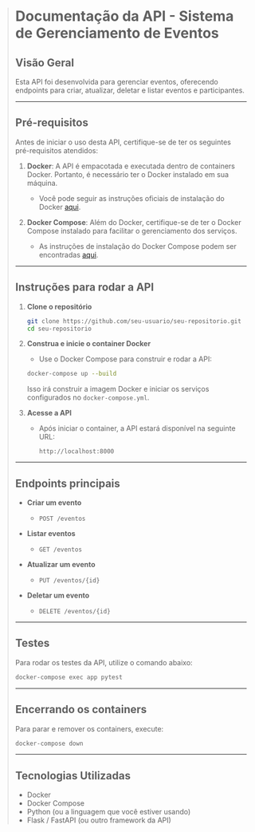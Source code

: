 > # Documentação da API - Sistema de Gerenciamento de Eventos
> 
> ## Visão Geral
> Esta API foi desenvolvida para gerenciar eventos, oferecendo endpoints para criar, atualizar, deletar e listar eventos e participantes.
> 
> ---
> 
> ## Pré-requisitos
> Antes de iniciar o uso desta API, certifique-se de ter os seguintes pré-requisitos atendidos:
> 
> 1. **Docker**: A API é empacotada e executada dentro de containers Docker. Portanto, é necessário ter o Docker instalado em sua máquina.
>    - Você pode seguir as instruções oficiais de instalação do Docker [aqui](https://docs.docker.com/get-docker/).
> 
> 2. **Docker Compose**: Além do Docker, certifique-se de ter o Docker Compose instalado para facilitar o gerenciamento dos serviços.
>    - As instruções de instalação do Docker Compose podem ser encontradas [aqui](https://docs.docker.com/compose/install/).
> 
> ---
> 
> ## Instruções para rodar a API
> 
> 1. **Clone o repositório**
> 
>    ```bash
>    git clone https://github.com/seu-usuario/seu-repositorio.git
>    cd seu-repositorio
>    ```
> 
> 2. **Construa e inicie o container Docker**
> 
>    - Use o Docker Compose para construir e rodar a API:
> 
>    ```bash
>    docker-compose up --build
>    ```
> 
>    Isso irá construir a imagem Docker e iniciar os serviços configurados no `docker-compose.yml`.
> 
> 3. **Acesse a API**
> 
>    - Após iniciar o container, a API estará disponível na seguinte URL:
>      ```
>      http://localhost:8000
>      ```
> 
> ---
> 
> ## Endpoints principais
> 
> - **Criar um evento**
>   - `POST /eventos`
> 
> - **Listar eventos**
>   - `GET /eventos`
> 
> - **Atualizar um evento**
>   - `PUT /eventos/{id}`
> 
> - **Deletar um evento**
>   - `DELETE /eventos/{id}`
> 
> ---
> 
> ## Testes
> Para rodar os testes da API, utilize o comando abaixo:
> 
> ```bash
> docker-compose exec app pytest
> ```
> 
> ---
> 
> ## Encerrando os containers
> Para parar e remover os containers, execute:
> 
> ```bash
> docker-compose down
> ```
> 
> ---
> 
> ## Tecnologias Utilizadas
> - Docker
> - Docker Compose
> - Python (ou a linguagem que você estiver usando)
> - Flask / FastAPI (ou outro framework da API)
